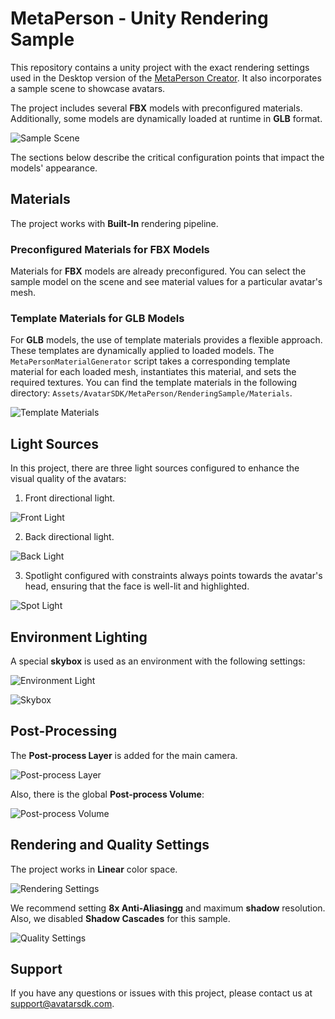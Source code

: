# MetaPerson - Unity Rendering Sample

This repository contains a unity project with the exact rendering settings used in the Desktop version of the [MetaPerson Creator](https://metaperson.avatarsdk.com/). It also incorporates a sample scene to showcase avatars.

The project includes several **FBX** models with preconfigured materials. Additionally, some models are dynamically loaded at runtime in **GLB** format.

![Sample Scene](./Documentation/Images/sample_scene.JPG "Sample Scene")

The sections below describe the critical configuration points that impact the models' appearance.

## Materials

The project works with **Built-In** rendering pipeline.

### Preconfigured Materials for FBX Models

Materials for **FBX** models are already preconfigured. You can select the sample model on the scene and see material values for a particular avatar's mesh.

### Template Materials for GLB Models

For **GLB** models, the use of template materials provides a flexible approach. These templates are dynamically applied to loaded models. 
The `MetaPersonMaterialGenerator` script takes a corresponding template material for each loaded mesh, instantiates this material, and sets the required textures.
You can find the template materials in the following directory: `Assets/AvatarSDK/MetaPerson/RenderingSample/Materials`. 

![Template Materials](./Documentation/Images/template_materials.JPG "Template Materials")

## Light Sources

In this project, there are three light sources configured to enhance the visual quality of the avatars:

1. Front directional light.
   
![Front Light](./Documentation/Images/front_light.png "Front Light")

2. Back directional light.
   
![Back Light](./Documentation/Images/back_light.png "Back Light")

3. Spotlight configured with constraints always points towards the avatar's head, ensuring that the face is well-lit and highlighted.
   
![Spot Light](./Documentation/Images/spot_light.png "Spot Light")

## Environment Lighting

A special **skybox** is used as an environment with the following settings:

![Environment Light](./Documentation/Images/environment_light_settings.JPG "Environment Light")

![Skybox](./Documentation/Images/skybox.JPG "Skybox")

## Post-Processing

The **Post-process Layer** is added for the main camera.

![Post-process Layer](./Documentation/Images/skybox.JPG "Post-process Layer")

Also, there is the global **Post-process Volume**:

![Post-process Volume](./Documentation/Images/post_process_volume.JPG "Post-process Volume")

## Rendering and Quality Settings

The project works in **Linear** color space.

![Rendering Settings](./Documentation/Images/rendering_settings.png "Rendeing Settings")

We recommend setting **8x Anti-Aliasingg** and maximum **shadow** resolution. Also, we disabled **Shadow Cascades** for this sample.

![Quality Settings](./Documentation/Images/quality_settings.png "Quality Settings")

## Support

If you have any questions or issues with this project, please contact us at <support@avatarsdk.com>.
